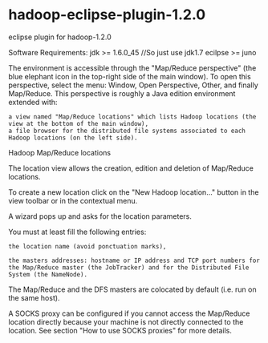 hadoop-eclipse-plugin-1.2.0
===========================

eclipse plugin for hadoop-1.2.0

Software Requirements:
jdk >= 1.6.0_45  //So just use jdk1.7
ecilpse >= juno

The environment is accessible through the "Map/Reduce perspective" (the blue elephant icon in the top-right side of the main window). To open this perspective, select the menu: Window, Open Perspective, Other, and finally Map/Reduce. This perspective is roughly a Java edition environment extended with:

    a view named "Map/Reduce locations" which lists Hadoop locations (the view at the bottom of the main window),
    a file browser for the distributed file systems associated to each Hadoop locations (on the left side). 

Hadoop Map/Reduce locations

The location view allows the creation, edition and deletion of Map/Reduce locations.

To create a new location click on the "New Hadoop location..." button in the view toolbar or in the contextual menu.

A wizard pops up and asks for the location parameters.

You must at least fill the following entries:

    the location name (avoid ponctuation marks),

    the masters addresses: hostname or IP address and TCP port numbers for the Map/Reduce master (the JobTracker) and for the Distributed File System (the NameNode). 

The Map/Reduce and the DFS masters are colocated by default (i.e. run on the same host).

A SOCKS proxy can be configured if you cannot access the Map/Reduce location directly because your machine is not directly connected to the location. See section "How to use SOCKS proxies" for more details. 
